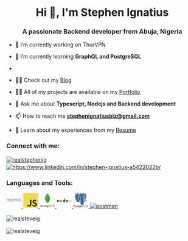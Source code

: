 <h1 align="center">Hi 👋, I'm Stephen Ignatius</h1>
<h3 align="center">A passionate Backend developer from Abuja, Nigeria</h3>

- 🔭 I’m currently working on ThurVPN
  
- 🌱 I’m currently learning **GraphQL and PostgreSQL**
- 
- 👨‍💻 Check out my [Blog](https://dev.to/realsteveig)

- 👨‍💻 All of my projects are available on my [Portfolio](https://myportfolio-gz6j.onrender.com/)

- 💬 Ask me about **Typescript, Nodejs and Backend development**

- 📫 How to reach me **stephenignatiusbiz@gmail.com**

- 📄 Learn about my experiences from my [Resume](https://docs.google.com/document/d/1cUeFrO6FpOs_xy_21zMiCJ_Dg6bHzg4Z3QiPd-OJePE)

<h3 align="left">Connect with me:</h3>
<p align="left">
<a href="https://twitter.com/realstephenig" target="blank"><img align="center" src="https://raw.githubusercontent.com/rahuldkjain/github-profile-readme-generator/master/src/images/icons/Social/twitter.svg" alt="realstephenig" height="30" width="40" /></a>
<a href="https://linkedin.com/in/https://www.linkedin.com/in/stephen-ignatius-a5422022b/" target="blank"><img align="center" src="https://raw.githubusercontent.com/rahuldkjain/github-profile-readme-generator/master/src/images/icons/Social/linked-in-alt.svg" alt="https://www.linkedin.com/in/stephen-ignatius-a5422022b/" height="30" width="40" /></a>
</p>

<h3 align="left">Languages and Tools:</h3>
<p align="left"> </a><a href="https://expressjs.com" target="_blank" rel="noreferrer"> <img src="https://raw.githubusercontent.com/devicons/devicon/master/icons/express/express-original-wordmark.svg" alt="express" width="40" height="40"/> </a> <a href="https://heroku.com" target="_blank" rel="noreferrer"> <a href="https://developer.mozilla.org/en-US/docs/Web/JavaScript" target="_blank" rel="noreferrer"> <img src="https://raw.githubusercontent.com/devicons/devicon/master/icons/javascript/javascript-original.svg" alt="javascript" width="40" height="40"/> </a> <a href="https://www.mongodb.com/" target="_blank" rel="noreferrer"> <img src="https://raw.githubusercontent.com/devicons/devicon/master/icons/mongodb/mongodb-original-wordmark.svg" alt="mongodb" width="40" height="40"/> </a> <a href="https://nodejs.org" target="_blank" rel="noreferrer"> <img src="https://raw.githubusercontent.com/devicons/devicon/master/icons/nodejs/nodejs-original-wordmark.svg" alt="nodejs" width="40" height="40"/> </a>  <a href="https://www.postgresql.org" target="_blank" rel="noreferrer"> <img src="https://raw.githubusercontent.com/devicons/devicon/master/icons/postgresql/postgresql-original-wordmark.svg" alt="postgresql" width="40" height="40"/> </a> <a href="https://postman.com" target="_blank" rel="noreferrer"> <img src="https://www.vectorlogo.zone/logos/getpostman/getpostman-icon.svg" alt="postman" width="40" height="40"/> </a> </p>

<p><img align="center" src="https://github-readme-stats.vercel.app/api/top-langs?username=realsteveig&show_icons=true&locale=en&layout=compact" alt="realsteveig" /></p>

<p><img align="center" src="https://github-readme-streak-stats.herokuapp.com/?user=realsteveig&" alt="realsteveig" /></p>
